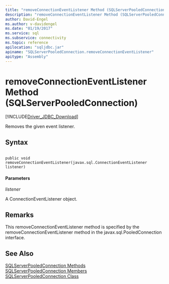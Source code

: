 ```yaml
---
title: "removeConnectionEventListener Method (SQLServerPooledConnection)"
description: "removeConnectionEventListener Method (SQLServerPooledConnection)"
author: David-Engel
ms.author: v-davidengel
ms.date: "01/19/2017"
ms.service: sql
ms.subservice: connectivity
ms.topic: reference
apilocation: "sqljdbc.jar"
apiname: "SQLServerPooledConnection.removeConnectionEventListener"
apitype: "Assembly"
---
```

# removeConnectionEventListener Method (SQLServerPooledConnection)
[!INCLUDE[Driver_JDBC_Download](../../../includes/driver_jdbc_download.md)]

  Removes the given event listener.  
  
## Syntax  
  
```  
  
public void removeConnectionEventListener(javax.sql.ConnectionEventListener listener)  
```  
  
#### Parameters  
 *listener*  
  
 A ConnectionEventListener object.  
  
## Remarks  
 This removeConnectionEventListener method is specified by the removeConnectionEventListener method in the javax.sql.PooledConnection interface.  
  
## See Also  
 [SQLServerPooledConnection Methods](../../../connect/jdbc/reference/sqlserverpooledconnection-methods.md)   
 [SQLServerPooledConnection Members](../../../connect/jdbc/reference/sqlserverpooledconnection-members.md)   
 [SQLServerPooledConnection Class](../../../connect/jdbc/reference/sqlserverpooledconnection-class.md)  
  
  
